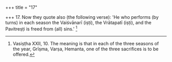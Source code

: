 +++
title = "17"

+++
17. Now they quote also (the following verse): 'He who performs (by turns) in each season the Vaiśvānarī (iṣṭi), the Vrātapatī (iṣṭi), and the Pavitreṣṭi is freed from (all) sins.' [^13] 


[^13]:  Vasiṣṭha XXII, 10. The meaning is that in each of the three seasons of the year, Grīṣma, Varṣa, Hemanta, one of the three sacrifices is to be offered.
